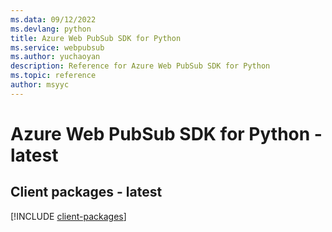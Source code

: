 ```yaml
---
ms.data: 09/12/2022
ms.devlang: python
title: Azure Web PubSub SDK for Python
ms.service: webpubsub
ms.author: yuchaoyan
description: Reference for Azure Web PubSub SDK for Python
ms.topic: reference
author: msyyc
---
```

# Azure Web PubSub SDK for Python - latest

## Client packages - latest
[!INCLUDE [client-packages](web-pubsub-client-index.md)]
